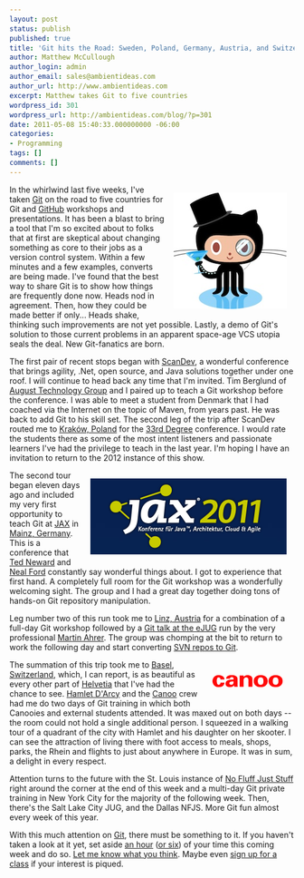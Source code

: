 ```yaml
---
layout: post
status: publish
published: true
title: 'Git hits the Road: Sweden, Poland, Germany, Austria, and Switzerland'
author: Matthew McCullough
author_login: admin
author_email: sales@ambientideas.com
author_url: http://www.ambientideas.com
excerpt: Matthew takes Git to five countries
wordpress_id: 301
wordpress_url: http://ambientideas.com/blog/?p=301
date: 2011-05-08 15:40:33.000000000 -06:00
categories:
- Programming
tags: []
comments: []
---
```

<img src="/blog/wp-content/uploads/2011/05/octocat-class-act.jpg" alt="octocat-class-act.jpg" title="octocat-class-act.jpg" width="200" height="205" style="float:right;padding: 1em;" />In the whirlwind last five weeks, I've taken <a href="http://git-scm.com">Git</a> on the road to five countries for Git and <a href="http://github.com/training/online">GitHub</a> workshops and presentations. It has been a blast to bring a tool that I'm so excited about to folks that at first are skeptical about changing something as core to their jobs as a version control system. Within a few minutes and a few examples, converts are being made. I've found that the best way to share Git is to show how things are frequently done now. Heads nod in agreement. Then, how they could be made better if only... Heads shake, thinking such improvements are not yet possible. Lastly, a demo of Git's solution to those current problems in an apparent space-age VCS utopia seals the deal. New Git-fanatics are born.

The first pair of recent stops began with <a href="http://scandevconf.se">ScanDev</a>, a wonderful conference that brings agility, .Net, open source, and Java solutions together under one roof. I will continue to head back any time that I'm invited. Tim Berglund of <a href="http://augusttechgroup.com">August Technology Group</a> and I paired up to teach a Git workshop before the conference. I was able to meet a student from Denmark that I had coached via the Internet on the topic of Maven, from years past. He was back to add Git to his skill set. The second leg of the trip after ScanDev routed me to <a href="http://en.wikipedia.org/wiki/Kraków">Kraków, Poland</a> for the <a href="http://33degree.org">33rd Degree</a> conference. I would rate the students there as some of the most intent listeners and passionate learners I've had the privilege to teach in the last year. I'm hoping I have an invitation to return to the 2012 instance of this show.

<img src="/blog/wp-content/uploads/2010/12/JAX-2011.png" alt="JAX 2011" title="JAX 2011.png" border="0" width="347" height="134" style="float:right;padding: 1em;" />The second tour began eleven days ago and included my very first opportunity to teach Git at <a href="http://jax.de/">JAX</a> in <a href="http://en.wikipedia.org/wiki/Mainz">Mainz, Germany</a>. This is a conference that <a href="http://tedneward.com">Ted Neward</a> and <a href="http://nealford.com">Neal Ford</a> constantly say wonderful things about. I got to experience that first hand. A completely full room for the Git workshop was a wonderfully welcoming sight. The group and I had a great day together doing tons of hands-on Git repository manipulation.

Leg number two of this run took me to <a href="http://en.wikipedia.org/wiki/Linz">Linz, Austria</a> for a combination of a full-day Git workshop followed by a <a href="http://www.ejug.at/">Git talk at the eJUG</a> run by the very professional <a href="http://www.martinahrer.at/">Martin Ahrer</a>. The group was chomping at the bit to return to work the following day and start converting <a href="http://git.or.cz/course/svn.html">SVN repos to Git</a>.

<img src="/blog/wp-content/uploads/2011/05/canoo.png" alt="Canoo" title="canoo.png" border="0" width="137" height="50" style="float:right;padding: 1em;" />The summation of this trip took me to <a href="http://en.wikipedia.org/wiki/Basel">Basel, Switzerland</a>, which, I can report, is as beautiful as every other part of <a href="http://en.wikipedia.org/wiki/Helvetia">Helvetia</a> that I've had the chance to see. <a href="http://hamletdarcy.blogspot.com/">Hamlet D'Arcy</a> and the <a href="http://canoo.com">Canoo</a> crew had me do two days of Git training in which both Canooies and external students attended. It was maxed out on both days -- the room could not hold a single additional person. I squeezed in a walking tour of a quadrant of the city with Hamlet and his daughter on her skooter. I can see the attraction of living there with foot access to meals, shops, parks, the Rhein and flights to just about anywhere in Europe. It was in sum, a delight in every respect.

Attention turns to the future with the St. Louis instance of <a href="http://nofluffjuststuff.com">No Fluff Just Stuff</a> right around the corner at the end of this week and a multi-day Git private training in New York City for the majority of the following week. Then, there's the Salt Lake City JUG, and the Dallas NFJS. More Git fun almost every week of this year.

With this much attention on <a href="http://progit.org">Git</a>, there must be something to it. If you haven't taken a look at it yet, set aside <a href="http://bit.ly/bundles/matthewmccullough/1">an hour</a> (<a href="http://bit.ly/ogitvid">or six</a>) of your time this coming week and do so. <a href="mailto:matthewm@ambientideas.com">Let me know what you think</a>. Maybe even <a href="http://github.com/training/online">sign up for a class</a> if your interest is piqued.
